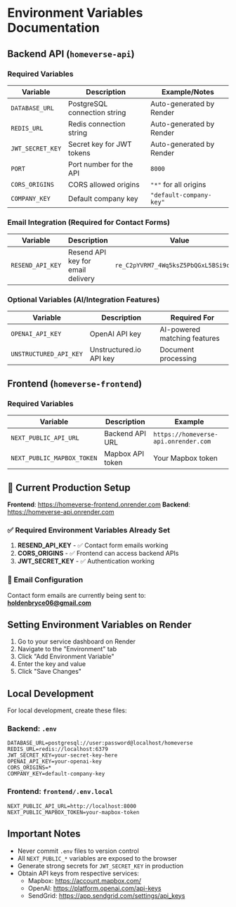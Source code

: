 # Environment Variables Documentation

## Backend API (`homeverse-api`)

### Required Variables

| Variable | Description | Example/Notes |
|----------|-------------|---------------|
| `DATABASE_URL` | PostgreSQL connection string | Auto-generated by Render |
| `REDIS_URL` | Redis connection string | Auto-generated by Render |
| `JWT_SECRET_KEY` | Secret key for JWT tokens | Auto-generated by Render |
| `PORT` | Port number for the API | `8000` |
| `CORS_ORIGINS` | CORS allowed origins | `"*"` for all origins |
| `COMPANY_KEY` | Default company key | `"default-company-key"` |

### Email Integration (Required for Contact Forms)

| Variable | Description | Value |
|----------|-------------|-------|
| `RESEND_API_KEY` | Resend API key for email delivery | `re_C2pYVRM7_4Wq5ksZ5PbQGxL5BSi9cDv6w` |

### Optional Variables (AI/Integration Features)

| Variable | Description | Required For |
|----------|-------------|--------------|
| `OPENAI_API_KEY` | OpenAI API key | AI-powered matching features |
| `UNSTRUCTURED_API_KEY` | Unstructured.io API key | Document processing |

## Frontend (`homeverse-frontend`)

### Required Variables

| Variable | Description | Example |
|----------|-------------|---------|
| `NEXT_PUBLIC_API_URL` | Backend API URL | `https://homeverse-api.onrender.com` |
| `NEXT_PUBLIC_MAPBOX_TOKEN` | Mapbox API token | Your Mapbox token |

## 🚀 Current Production Setup

**Frontend**: https://homeverse-frontend.onrender.com
**Backend**: https://homeverse-api.onrender.com

### ✅ Required Environment Variables Already Set

1. **RESEND_API_KEY** - ✅ Contact form emails working
2. **CORS_ORIGINS** - ✅ Frontend can access backend APIs
3. **JWT_SECRET_KEY** - ✅ Authentication working

### 📧 Email Configuration

Contact form emails are currently being sent to: **holdenbryce06@gmail.com**

## Setting Environment Variables on Render

1. Go to your service dashboard on Render
2. Navigate to the "Environment" tab
3. Click "Add Environment Variable"
4. Enter the key and value
5. Click "Save Changes"

## Local Development

For local development, create these files:

### Backend: `.env`
```
DATABASE_URL=postgresql://user:password@localhost/homeverse
REDIS_URL=redis://localhost:6379
JWT_SECRET_KEY=your-secret-key-here
OPENAI_API_KEY=your-openai-key
CORS_ORIGINS=*
COMPANY_KEY=default-company-key
```

### Frontend: `frontend/.env.local`
```
NEXT_PUBLIC_API_URL=http://localhost:8000
NEXT_PUBLIC_MAPBOX_TOKEN=your-mapbox-token
```

## Important Notes

- Never commit `.env` files to version control
- All `NEXT_PUBLIC_*` variables are exposed to the browser
- Generate strong secrets for `JWT_SECRET_KEY` in production
- Obtain API keys from respective services:
  - Mapbox: https://account.mapbox.com/
  - OpenAI: https://platform.openai.com/api-keys
  - SendGrid: https://app.sendgrid.com/settings/api_keys